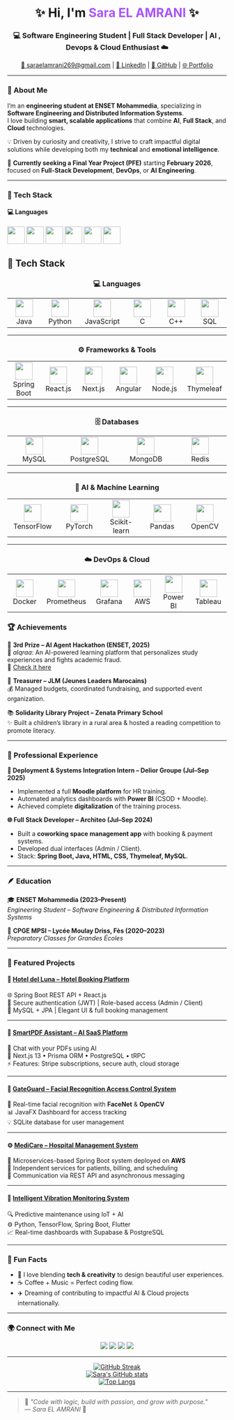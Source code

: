 <!-- 💫 WELCOME TO MY GITHUB PROFILE 💫 -->

<h1 align="center">✨ Hi, I'm <span style="color:#a855f7;">Sara EL AMRANI</span> ✨</h1>
<h3 align="center">💻 Software Engineering Student | Full Stack Developer | AI , Devops & Cloud Enthusiast ☁️</h3>

<p align="center">
  <a href="mailto:saraelamrani269@gmail.com">📧 saraelamrani269@gmail.com</a> |
  <a href="www.linkedin.com/in/sara-el-amrani-4619041a6">💼 LinkedIn</a> |
  <a href="https://github.com/SaraElAmrani">🐙 GitHub</a> |
  <a href="https://elamranisara.com/">🌐 Portfolio</a>
</p>

---

### 🌸 About Me  

I’m an **engineering student at ENSET Mohammedia**, specializing in **Software Engineering and Distributed Information Systems**.  
I love building **smart, scalable applications** that combine **AI**, **Full Stack**, and **Cloud** technologies.  

💡 Driven by curiosity and creativity, I strive to craft impactful digital solutions while developing both my **technical** and **emotional intelligence**.  

🧭 **Currently seeking a Final Year Project (PFE)** starting **February 2026**, focused on **Full-Stack Development**, **DevOps**, or **AI Engineering**.

---

### 🧠 Tech Stack

#### 💻 **Languages**
<p align="left">
  <img src="https://cdn.jsdelivr.net/gh/devicons/devicon/icons/java/java-original.svg" width="40" height="40"/>
  <img src="https://cdn.jsdelivr.net/gh/devicons/devicon/icons/python/python-original.svg" width="40" height="40"/>
  <img src="https://cdn.jsdelivr.net/gh/devicons/devicon/icons/javascript/javascript-original.svg" width="40" height="40"/>
  <img src="https://cdn.jsdelivr.net/gh/devicons/devicon/icons/c/c-original.svg" width="40" height="40"/>
  <img src="https://cdn.jsdelivr.net/gh/devicons/devicon/icons/cplusplus/cplusplus-original.svg" width="40" height="40"/>
  <img src="https://cdn.jsdelivr.net/gh/devicons/devicon/icons/mysql/mysql-original.svg" width="40" height="40"/>
</p>

## 🧠 Tech Stack

<div align="center">

### 💻 Languages  
<table>
<tr>
<td align="center" width="120">
  <img src="https://cdn.jsdelivr.net/gh/devicons/devicon/icons/java/java-original.svg" width="40"/><br>Java
</td>
<td align="center" width="120">
  <img src="https://cdn.jsdelivr.net/gh/devicons/devicon/icons/python/python-original.svg" width="40"/><br>Python
</td>
<td align="center" width="120">
  <img src="https://cdn.jsdelivr.net/gh/devicons/devicon/icons/javascript/javascript-original.svg" width="40"/><br>JavaScript
</td>
<td align="center" width="120">
  <img src="https://cdn.jsdelivr.net/gh/devicons/devicon/icons/c/c-original.svg" width="40"/><br>C
</td>
<td align="center" width="120">
  <img src="https://cdn.jsdelivr.net/gh/devicons/devicon/icons/cplusplus/cplusplus-original.svg" width="40"/><br>C++
</td>
<td align="center" width="120">
  <img src="https://cdn.jsdelivr.net/gh/devicons/devicon/icons/mysql/mysql-original.svg" width="40"/><br>SQL
</td>
</tr>
</table>

---

### ⚙️ Frameworks & Tools  
<table>
<tr>
<td align="center" width="120">
  <img src="https://cdn.jsdelivr.net/gh/devicons/devicon/icons/spring/spring-original.svg" width="40"/><br>Spring Boot
</td>
<td align="center" width="120">
  <img src="https://cdn.jsdelivr.net/gh/devicons/devicon/icons/react/react-original.svg" width="40"/><br>React.js
</td>
<td align="center" width="120">
  <img src="https://cdn.jsdelivr.net/gh/devicons/devicon/icons/nextjs/nextjs-original.svg" width="40"/><br>Next.js
</td>
<td align="center" width="120">
  <img src="https://cdn.jsdelivr.net/gh/devicons/devicon/icons/angularjs/angularjs-original.svg" width="40"/><br>Angular
</td>
<td align="center" width="120">
  <img src="https://cdn.jsdelivr.net/gh/devicons/devicon/icons/nodejs/nodejs-original.svg" width="40"/><br>Node.js
</td>
<td align="center" width="120">
  <img src="https://cdn.jsdelivr.net/gh/devicons/devicon/icons/thymeleaf/thymeleaf-original.svg" width="40"/><br>Thymeleaf
</td>
</tr>
</table>

---

### 🗄️ Databases  
<table>
<tr>
<td align="center" width="120">
  <img src="https://cdn.jsdelivr.net/gh/devicons/devicon/icons/mysql/mysql-original.svg" width="40"/><br>MySQL
</td>
<td align="center" width="120">
  <img src="https://cdn.jsdelivr.net/gh/devicons/devicon/icons/postgresql/postgresql-original.svg" width="40"/><br>PostgreSQL
</td>
<td align="center" width="120">
  <img src="https://cdn.jsdelivr.net/gh/devicons/devicon/icons/mongodb/mongodb-original.svg" width="40"/><br>MongoDB
</td>
<td align="center" width="120">
  <img src="https://cdn.jsdelivr.net/gh/devicons/devicon/icons/redis/redis-original.svg" width="40"/><br>Redis
</td>
</tr>
</table>

---

### 🤖 AI & Machine Learning  
<table>
<tr>
<td align="center" width="120">
  <img src="https://cdn.jsdelivr.net/gh/devicons/devicon/icons/tensorflow/tensorflow-original.svg" width="40"/><br>TensorFlow
</td>
<td align="center" width="120">
  <img src="https://cdn.jsdelivr.net/gh/devicons/devicon/icons/pytorch/pytorch-original.svg" width="40"/><br>PyTorch
</td>
<td align="center" width="120">
  <img src="https://cdn.jsdelivr.net/gh/devicons/devicon/icons/scikitlearn/scikitlearn-original.svg" width="40"/><br>Scikit-learn
</td>
<td align="center" width="120">
  <img src="https://cdn.jsdelivr.net/gh/devicons/devicon/icons/pandas/pandas-original.svg" width="40"/><br>Pandas
</td>
<td align="center" width="120">
  <img src="https://cdn.jsdelivr.net/gh/devicons/devicon/icons/opencv/opencv-original.svg" width="40"/><br>OpenCV
</td>
</tr>
</table>

---

### ☁️ DevOps & Cloud  
<table>
<tr>
<td align="center" width="120">
  <img src="https://cdn.jsdelivr.net/gh/devicons/devicon/icons/docker/docker-original.svg" width="40"/><br>Docker
</td>
<td align="center" width="120">
  <img src="https://cdn.jsdelivr.net/gh/devicons/devicon/icons/prometheus/prometheus-original.svg" width="40"/><br>Prometheus
</td>
<td align="center" width="120">
  <img src="https://cdn.jsdelivr.net/gh/devicons/devicon/icons/grafana/grafana-original.svg" width="40"/><br>Grafana
</td>
<td align="center" width="120">
  <img src="https://cdn.jsdelivr.net/gh/devicons/devicon/icons/amazonwebservices/amazonwebservices-original.svg" width="40"/><br>AWS
</td>
<td align="center" width="120">
  <img src="https://cdn.jsdelivr.net/gh/devicons/devicon/icons/powerbi/powerbi-original.svg" width="40"/><br>Power BI
</td>
<td align="center" width="120">
  <img src="https://cdn.jsdelivr.net/gh/devicons/devicon/icons/tableau/tableau-original.svg" width="40"/><br>Tableau
</td>
</tr>
</table>

</div>

### 🏆 Achievements

🥉 **3rd Prize – AI Agent Hackathon (ENSET, 2025)**  
🧩 *aIqraa*: An AI-powered learning platform that personalizes study experiences and fights academic fraud.  
🔗 [Check it here](https://github.com/aiqraa)

💼 **Treasurer – JLM (Jeunes Leaders Marocains)**  
💰 Managed budgets, coordinated fundraising, and supported event organization.

📚 **Solidarity Library Project – Zenata Primary School**  
✨ Built a children’s library in a rural area & hosted a reading competition to promote literacy.

---

### 💼 Professional Experience

**🚀 Deployment & Systems Integration Intern – Delior Groupe (Jul–Sep 2025)**  
- Implemented a full **Moodle platform** for HR training.  
- Automated analytics dashboards with **Power BI** (CSOD + Moodle).  
- Achieved complete **digitalization** of the training process.  

**🌐 Full Stack Developer – Architeo (Jul–Sep 2024)**  
- Built a **coworking space management app** with booking & payment systems.  
- Developed dual interfaces (Admin / Client).  
- Stack: **Spring Boot, Java, HTML, CSS, Thymeleaf, MySQL**.  

---

### 🪶 Education

🎓 **ENSET Mohammedia (2023–Present)**  
_Engineering Student – Software Engineering & Distributed Information Systems_

📘 **CPGE MPSI – Lycée Moulay Driss, Fès (2020–2023)**  
_Preparatory Classes for Grandes Écoles_

---

### 🚀 Featured Projects

#### 🏨 [Hotel del Luna – Hotel Booking Platform](https://github.com/SaraElAmrani/del_luna_hotel_booking)
🌐 Spring Boot REST API + React.js  
🔐 Secure authentication (JWT) | Role-based access (Admin / Client)  
💾 MySQL + JPA | Elegant UI & full booking management  

---

#### 🤖 [SmartPDF Assistant – AI SaaS Platform](https://github.com/SaraElAmrani/SmartPDF-Assistant)
💬 Chat with your PDFs using AI  
🧠 Next.js 13 • Prisma ORM • PostgreSQL • tRPC  
⚡️ Features: Stripe subscriptions, secure auth, cloud storage  

---

#### 🧬 [GateGuard – Facial Recognition Access Control System](https://github.com/SaraElAmrani/App_face_detection)
🎥 Real-time facial recognition with **FaceNet** & **OpenCV**  
📊 JavaFX Dashboard for access tracking  
💡 SQLite database for user management  

---

#### ⚙️ [MediCare – Hospital Management System](https://github.com/MediCare)
🏥 Microservices-based Spring Boot system deployed on **AWS**  
🔄 Independent services for patients, billing, and scheduling  
📡 Communication via REST API and asynchronous messaging  

---

#### 🔧 [Intelligent Vibration Monitoring System](https://github.com/MaintenancePlatform)
🔍 Predictive maintenance using IoT + AI  
⚙️ Python, TensorFlow, Spring Boot, Flutter  
📈 Real-time dashboards with Supabase & PostgreSQL  

---


### 🌈 Fun Facts
- 💬 I love blending **tech & creativity** to design beautiful user experiences.  
- ☕ Coffee + Music = Perfect coding flow.  
- ✈️ Dreaming of contributing to impactful AI & Cloud projects internationally.  

---

### 🌍 Connect with Me  

<p align="center">
  <a href="mailto:saraelamrani269@gmail.com"><img src="https://img.shields.io/badge/Email-D14836?style=for-the-badge&logo=gmail&logoColor=white"/></a>
  <a href="www.linkedin.com/in/sara-el-amrani-4619041a6"><img src="https://img.shields.io/badge/LinkedIn-0A66C2?style=for-the-badge&logo=linkedin&logoColor=white"/></a>
  <a href="https://github.com/SaraElAmrani"><img src="https://img.shields.io/badge/GitHub-171515?style=for-the-badge&logo=github&logoColor=white"/></a>
  <a href="https://elamranisara.com/"><img src="https://img.shields.io/badge/Portfolio-FF69B4?style=for-the-badge&logo=vercel&logoColor=white"/></a>
</p>

---

<div align="center">

[![GitHub Streak](https://streak-stats.demolab.com?user=SaraElAmrani&theme=tokyonight)](https://git.io/streak-stats)  
[![Sara's GitHub stats](https://github-readme-stats.vercel.app/api?username=SaraElAmrani&show_icons=true&theme=tokyonight)](https://github.com/anuraghazra/github-readme-stats)  
[![Top Langs](https://github-readme-stats.vercel.app/api/top-langs/?username=SaraElAmrani&layout=compact&theme=tokyonight)](https://github.com/anuraghazra/github-readme-stats)

</div>

---

> 💫 *"Code with logic, build with passion, and grow with purpose."*  
> — *Sara EL AMRANI* 🌸
